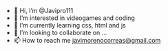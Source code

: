 - 👋 Hi, I’m @Javipro111
- 👀 I’m interested in videogames and coding
- 🌱 I’m currently learning css, html and js
- 💞️ I’m looking to collaborate on ...
- 📫 How to reach me javimorenocorreas@gmail.com

<!---
Javipro111/Javipro111 is a ✨ special ✨ repository because its `README.md` (this file) appears on your GitHub profile.
You can click the Preview link to take a look at your changes.
--->

